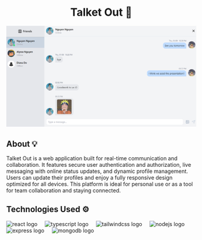 <h1 align="center">Talket Out 💬</h1>
<div align="center">
    <img src="frontend/public/img/project.png" alt="Project Image" max-width="100%"/>
</div>

<h2 align="left">About 💡</h2>
<p align="left">Talket Out is a web application built for real-time communication and collaboration. It features secure user authentication and authorization, live messaging with online status updates, and dynamic profile management. Users can update their profiles and enjoy a fully responsive design optimized for all devices. This platform is ideal for personal use or as a tool for team collaboration and staying connected.</p>

<h2 align="left">Technologies Used ⚙️</h2>
<div align="left">
  <img src="https://img.shields.io/badge/React-61DAFB?logo=react&logoColor=black&style=for-the-badge" height="30" alt="react logo"  />
  <img width="12" />
  <img src="https://img.shields.io/badge/TypeScript-3178C6?logo=typescript&logoColor=white&style=for-the-badge" height="30" alt="typescript logo"  />
  <img width="12" />
  <img src="https://img.shields.io/badge/Tailwind CSS-06B6D4?logo=tailwindcss&logoColor=black&style=for-the-badge" height="30" alt="tailwindcss logo"  />
  <img width="12" />
  <img src="https://img.shields.io/badge/Node.js-339933?logo=nodedotjs&logoColor=white&style=for-the-badge" height="30" alt="nodejs logo"  />
  <img width="12" />
  <img src="https://img.shields.io/badge/Express-000000?logo=express&logoColor=white&style=for-the-badge" height="30" alt="express logo"  />
  <img width="12" />
  <img src="https://img.shields.io/badge/MongoDB-47A248?logo=mongodb&logoColor=white&style=for-the-badge" height="30" alt="mongodb logo"  />
</div>
